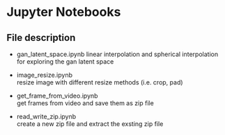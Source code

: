 # Jupyter Notebooks

## File description

- gan_latent_space.ipynb
linear interpolation and spherical interpolation for exploring the gan latent space

- image_resize.ipynb  
resize image with different resize methods (i.e. crop, pad)

- get_frame_from_video.ipynb  
get frames from video and save them as zip file

- read_write_zip.ipynb  
create a new zip file and extract the exsting zip file
